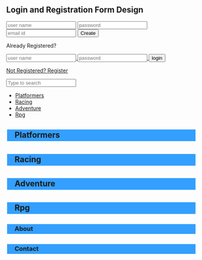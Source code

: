 <DOCTYPE html>
<html lang="en" dir="ltr">
  <head>
  	<meta charset="utf-8">
    <h2>Login and Registration Form Design</h2>
  	<link rel="stylesheet" type="text/css" href="">
  </head>
  <body style = "background: url(https://cdn4.vectorstock.com/i/1000x1000/44/13/funny-cartoon-whale-jumps-out-of-the-water-vector-13784413.jpg); background-size: 100%;">  
      <div class="login-page">
      <div class="form">
         <form class="register-form"/>
         <input type="text" placeholder="user name"/>
         <input type="text" placeholder="password"/>
         <input type="text" placeholder="email id"/>
         <button>Create</button>
         <p class="message">Already Registered? <a href="#" </a></p>
         </form>
         <form class="login-form">
         <input type="text" placeholder="user name"/>
         <input type="password" placeholder="password"/>
         <button>login</button>
        <p class="message">Not Registered? <a href="#">Register</a></p>
         </form>
         </div>   
         </div>   
           <script>
           $('.message a').click(function(){
           $('form').animate({height: "toggle", opacity: "toggle"}, "slow");
    });
           </script>                                        
      <div class="search-box">
         <input class="search-txt" type="text" name=""  placeholder="Type to search">
  		<a class="search-btn" href='#'>
    <i class="fas fa-search"></i>  
  		</a>
      </div>                        
        <ul>
         <li><a href="#platformers">Platformers</a></li>
         <li><a href="#racing">Racing</a></li>
         <li><a href="#adventure">Adventure</a></li>
         <li><a href="#rpg">Rpg</a></li>
       </ul>  
         <h2><p style='padding: 2px 6px 4px 20px; background-color: #339FFF; border: #FFFFFF 2px solid'>Platformers</p></h2>
         <h2><p style='padding: 2px 6px 4px 20px; background-color: #339FFF; border: #FFFFFF 2px solid'>Racing</p></h2>
         <h2><p style='padding: 2px 6px 4px 20px; background-color: #339FFF; border: #FFFFFF 2px solid'>Adventure</p></h2>
         <h2><p style='padding: 2px 6px 4px 20px; background-color: #339FFF; border: #FFFFFF 2px solid'>Rpg</p></h2>
         <h3><p style='padding: 2px 6px 4px 20px; background-color: #339FFF; border: #FFFFFF 2px solid'>About</p></h3> 
         <h3><p style='padding: 2px 6px 4px 20px; background-color: #339FFF; border: #FFFFFF 2px solid'>Contact</p></h3>                
  </body>
</html>

